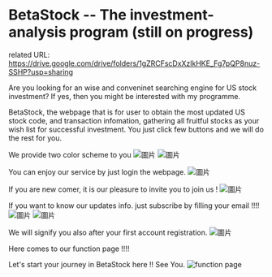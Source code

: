 # BetaStock -- The investment-analysis program (still on progress)

related URL: https://drive.google.com/drive/folders/1gZRCFscDxXzlkHKE_Fg7pQP8nuz-SSHP?usp=sharing

Are you looking for an wise and conveninet searching engine for US stock investment? If yes, then you might be interested with my programme.

BetaStock, the webpage that is for user to obtain the most updated US stock code, and transaction infomation, gathering all fruitful stocks as your wish list for successful investment. You just click few buttons and we will do the rest for you.

We provide two color scheme to you
![圖片](https://user-images.githubusercontent.com/79691025/159280958-f9979e78-aa0f-495b-8ebe-039f04a7f46c.png)
![圖片](https://user-images.githubusercontent.com/79691025/159281014-073d1e45-d226-499c-b45c-9ce99a6cab44.png)

You can enjoy our service by just login the webpage.
![圖片](https://user-images.githubusercontent.com/79691025/159281072-17893d9f-9cc5-47b1-bdfe-3bdcd7af7378.png)

If you are new comer, it is our pleasure to invite you to join us !
![圖片](https://user-images.githubusercontent.com/79691025/159281757-08f1f7e7-ce4e-472f-8594-df4f53203e20.png)

If you want to know our updates info. just subscribe by filling your email !!!! 
![圖片](https://user-images.githubusercontent.com/79691025/159283155-a61aa666-191c-4f8d-a45c-9f5589942242.png)
![圖片](https://user-images.githubusercontent.com/79691025/159283448-1fcb775a-57fb-4792-952b-eda990cdc411.png)

We will signify you also after your first account registration.
![圖片](https://user-images.githubusercontent.com/79691025/159283602-94a79ece-925f-4f5a-b67b-3cdb51feab17.png)

Here comes to our function page !!!!


Let's start your journey in BetaStock here !! See You.
![function page](https://user-images.githubusercontent.com/79691025/159532827-9ea1be7d-c4bd-4963-a182-35626cd1cb04.PNG)
